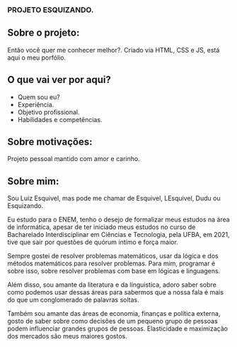 ### PROJETO ESQUIZANDO.
## Sobre o projeto:
Então você quer me conhecer melhor?. Criado via HTML, CSS e JS, está aqui o meu porfólio.

## O que vai ver por aqui?
- Quem sou eu?
- Experiência.
- Objetivo profissional.
- Habilidades e competências.

## Sobre motivações:
Projeto pessoal mantido com amor e carinho.

## Sobre mim:
Sou Luiz Esquivel, mas pode me chamar de Esquivel, LEsquivel, Dudu ou Esquizando.

Eu estudo para o ENEM, tenho o desejo de formalizar meus estudos na área de informática, apesar de ter iniciado meus estudos no curso de Bacharelado Interdisciplinar em Ciências e Tecnologia, pela UFBA, em 2021, tive que sair por questões de quórum intímo e força maior.

Sempre gostei de resolver problemas matemáticos, usar da lógica e dos métodos matemáticos para resolver problemas. Para mim, programar é sobre isso, sobre resolver problemas com base em lógicas e linguagens.

Além disso, sou amante da literatura e da línguistica, adoro saber sobre como podemos usar dessas áreas para sabermos que a nossa fala é mais do que um conglomerado de palavras soltas.

Também sou amante das áreas de economia, finanças e política externa, gosto de saber sobre como decisões de um pequeno grupo de pessoas podem influenciar grandes grupos de pessoas. Elasticidade e maximização dos mercados são meus maiores gostos.
